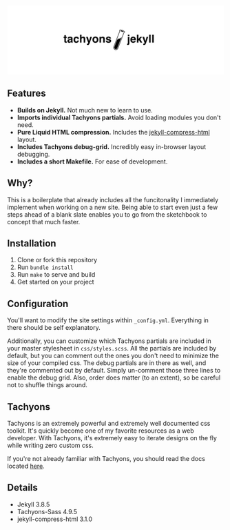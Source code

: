 ![Logo Header](.github/IMAGES/header.png)

## Features

- **Builds on Jekyll.** Not much new to learn to use.
- **Imports individual Tachyons partials.** Avoid loading modules you don't need.
- **Pure Liquid HTML compression.** Includes the [jekyll-compress-html](https://github.com/penibelst/jekyll-compress-html) layout.
- **Includes Tachyons debug-grid.** Incredibly easy in-browser layout debugging.
- **Includes a short Makefile.** For ease of development.

## Why?

This is a boilerplate that already includes all the funcitonality I immediately implement when working on a new site. Being able to start even just a few steps ahead of a blank slate enables you to go from the sketchbook to concept that much faster.

## Installation

1. Clone or fork this repository
2. Run `bundle install`
3. Run `make` to serve and build
4. Get started on your project

## Configuration

You'll want to modify the site settings within `_config.yml`. Everything in there should be self explanatory.

Additionally, you can customize which Tachyons partials are included in your master stylesheet in `css/styles.scss`. All the partials are included by default, but you can comment out the ones you don't need to minimize the size of your compiled css. The debug partials are in there as well, and they're commented out by default. Simply un-comment those three lines to enable the debug grid. Also, order does matter (to an extent), so be careful not to shuffle things around.


## Tachyons

Tachyons is an extremely powerful and extremely well documented css toolkit. It's quickly become one of my favorite resources as a web developer. With Tachyons, it's extremely easy to iterate designs on the fly while writing zero custom css.

If you're not already familiar with Tachyons, you should read the docs located [here](https://www.tachyons.io/).

## Details
- Jekyll 3.8.5
- Tachyons-Sass 4.9.5
- jekyll-compress-html 3.1.0